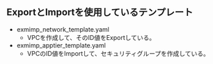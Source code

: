 ## ExportとImportを使用しているテンプレート
- exmimp_network_template.yaml
  - VPCを作成して、そのID値をExportしている。
- exmimp_apptier_template.yaml
  - VPCのID値をImportして、セキュリティグループを作成している。
